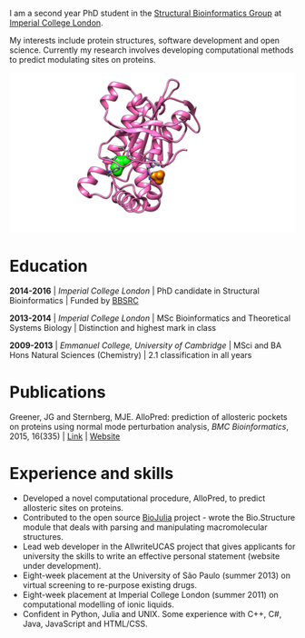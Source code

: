 I am a second year PhD student in the [Structural Bioinformatics Group](http://www.sbg.bio.ic.ac.uk/index.html) at [Imperial College London](https://www.imperial.ac.uk).

My interests include protein structures, software development and open science. Currently my research involves developing computational methods to predict modulating sites on proteins.

![Modulation of adenylate cyclase](images/protein.png)


# Education

**2014-2016** | *Imperial College London* | PhD candidate in Structural Bioinformatics | Funded by [BBSRC](http://www.bbsrc.ac.uk/)

**2013-2014** | *Imperial College London* | MSc Bioinformatics and Theoretical Systems Biology | Distinction and highest mark in class

**2009-2013** | *Emmanuel College, University of Cambridge* | MSci and BA Hons Natural Sciences (Chemistry) | 2.1 classification in all years


# Publications

Greener, JG and Sternberg, MJE. AlloPred: prediction of allosteric pockets on proteins using normal mode perturbation analysis, *BMC Bioinformatics*, 2015, 16(335) | [Link](http://bmcbioinformatics.biomedcentral.com/articles/10.1186/s12859-015-0771-1) | [Website](http://www.sbg.bio.ic.ac.uk/allopred/home)


# Experience and skills

- Developed a novel computational procedure, AlloPred, to predict allosteric sites on proteins.
- Contributed to the open source [BioJulia](http://biojulia.github.io/Bio.jl/) project - wrote the Bio.Structure module that deals with parsing and manipulating macromolecular structures.
- Lead web developer in the AllwriteUCAS project that gives applicants for university the skills to write an effective personal statement (website under development).
- Eight-week placement at the University of São Paulo (summer 2013) on virtual screening to re-purpose existing drugs.
- Eight-week placement at Imperial College London (summer 2011) on computational modelling of ionic liquids.
- Confident in Python, Julia and UNIX. Some experience with C++, C#, Java, JavaScript and HTML/CSS.
